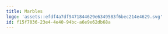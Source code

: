 ```yaml
---
title: Marbles
logo: 'assets::efdf4a7df9471844629e6349583f6bec214e4629.svg'
id: f15f7036-23e4-4e40-94bc-a6e9e62db68a
---
```

